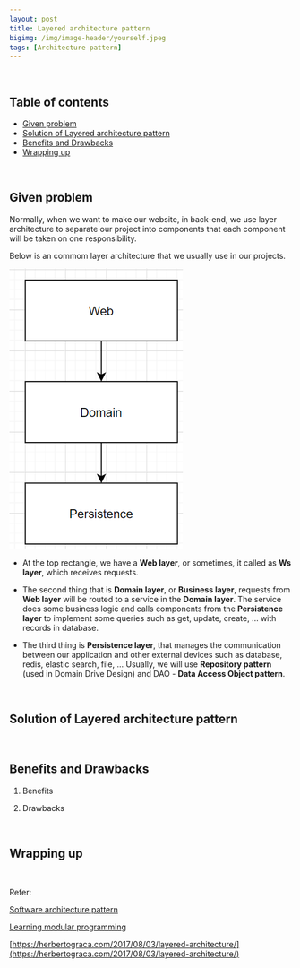```yaml
---
layout: post
title: Layered architecture pattern
bigimg: /img/image-header/yourself.jpeg
tags: [Architecture pattern]
---
```





<br>

## Table of contents
- [Given problem](#given-problem)
- [Solution of Layered architecture pattern](#solution-of-layered-architecture-pattern)
- [Benefits and Drawbacks](#benefits-and-drawbacks)
- [Wrapping up](#wrapping-up)


<br>

## Given problem

Normally, when we want to make our website, in back-end, we use layer architecture to separate our project into components that each component will be taken on one responsibility.

Below is an commom layer architecture that we usually use in our projects.

![](../img/Architecture-pattern/layered-architecture/common-layers.png)

- At the top rectangle, we have a **Web layer**, or sometimes, it called as **Ws layer**, which receives requests.

- The second thing that is **Domain layer**, or **Business layer**, requests from **Web layer** will be routed to a service in the **Domain layer**. The service does some business logic and calls components from the **Persistence layer** to implement some queries such as get, update, create, ... with records in database.

- The third thing is **Persistence layer**, that manages the communication between our application and other external devices such as database, redis, elastic search, file, ... Usually, we will use **Repository pattern** (used in Domain Drive Design) and DAO - **Data Access Object pattern**.



<br>

## Solution of Layered architecture pattern






<br>

## Benefits and Drawbacks
1. Benefits




2. Drawbacks




<br>

## Wrapping up




<br>

Refer:

[Software architecture pattern]()

[Learning modular programming](http://file.allitebooks.com/20170627/Learning%20Modular%20Java%20Programming.pdf)

[https://herbertograca.com/2017/08/03/layered-architecture/](https://herbertograca.com/2017/08/03/layered-architecture/)